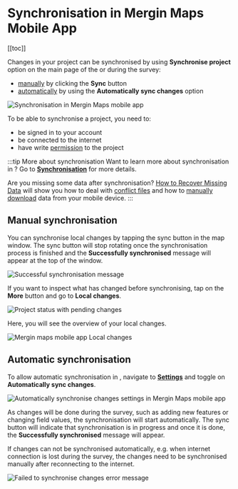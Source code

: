 # Synchronisation in Mergin Maps Mobile App
[[toc]]

Changes in your project can be synchronised by using **Synchronise project** option on the main page of the <MobileAppNameShort /> or during the survey:
- [manually](#manual-synchronisation) by clicking the **Sync** button
- [automatically](#automatic-synchronisation) by using the **Automatically sync changes** option

![Synchronisation in Mergin Maps mobile app](./mobile-app-sync-options.jpg "Synchronisation in Mergin Maps mobile app")


To be able to synchronise a project, you need to:
- be signed in to your <MainPlatformNameLink /> account
- be connected to the internet
- have write [permission](../../manage/permissions/) to the project


:::tip More about synchronisation
Want to learn more about synchronisation in <MainPlatformNameLink />? Go to [**Synchronisation**](../../manage/synchronisation/) for more details.

Are you missing some data after synchronisation? [How to Recover Missing Data](../../manage/missing-data/) will show you how to deal with [conflict files](../../manage/missing-data/#there-are-conflict-files-in-the-folder) and how to [manually download](../../manage/missing-data/#there-are-no-conflict-files-in-the-folder) data from your mobile device.
:::

## Manual synchronisation
You can synchronise local changes by tapping the sync button in the map window. The sync button will stop rotating once the synchronisation process is finished and the **Successfully synchronised** message will appear at the top of the window.

![Successful synchronisation message](../mobile-app-ui/mobile-app-sync.jpg "Successful synchronisation message")

If you want to inspect what has changed before synchronising, tap on the **More** button and go to **Local changes**.

![Project status with pending changes](./mobile-app-more-local-changes.jpg "Project status with pending changes")

Here, you will see the overview of your local changes.

![Mergin maps mobile app Local changes](../mobile-app-ui/mobile-app-local-changes.jpg "Mergin maps mobile app Local changes")

## Automatic synchronisation
To allow automatic synchronisation in <MobileAppName />, navigate to [**Settings**](../mobile-app-ui/#settings) and toggle on **Automatically sync changes**. 

![Automatically synchronise changes settings in Mergin Maps mobile app](./mobile-app-autosync-settings.jpg "Automatically synchronise changes settings in Mergin Maps mobile app")

As changes will be done during the survey, such as adding new features or changing field values, the synchronisation will start automatically. The sync button will indicate that synchronisation is in progress and once it is done, the **Successfully synchronised** message will appear.

If changes can not be synchronised automatically, e.g. when internet connection is lost during the survey, the changes need to be synchronised manually after reconnecting to the internet. 

![Failed to synchronise changes error message](./mobile-app-sync-fail.jpg "Failed to synchronise changes error message")
